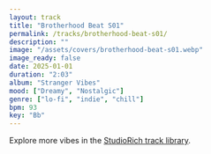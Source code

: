 ```yaml
---
layout: track
title: "Brotherhood Beat S01"
permalink: /tracks/brotherhood-beat-s01/
description: ""
image: "/assets/covers/brotherhood-beat-s01.webp"
image_ready: false
date: 2025-01-01
duration: "2:03"
album: "Stranger Vibes"
mood: ["Dreamy", "Nostalgic"]
genre: ["lo-fi", "indie", "chill"]
bpm: 93
key: "Bb"
---
```


Explore more vibes in the [StudioRich track library](/tracks/).
